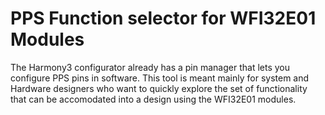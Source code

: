# PPS Function selector for WFI32E01 Modules

The Harmony3 configurator already has a pin manager that lets you configure PPS pins in software. This tool is meant mainly for system and Hardware designers who want to quickly explore the set of functionality that can be accomodated into a design using the WFI32E01 modules. 
